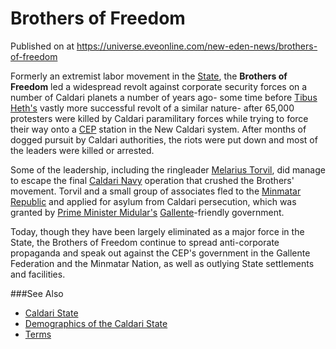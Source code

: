 # Brothers of Freedom
Published on  at https://universe.eveonline.com/new-eden-news/brothers-of-freedom

Formerly an extremist labor movement in the [State](7unGNsrMFwIWXMMbrM2jfy), the **Brothers of Freedom** led a widespread revolt against corporate security forces on a number of Caldari planets a number of years ago- some time before [Tibus Heth's](6E1MZyo3l7DscBmmOdp7KG) vastly more successful revolt of a similar nature- after 65,000 protesters were killed by Caldari paramilitary forces while trying to force their way onto a [CEP](5OC2T1uqCSy4NUPhhpq9Xr) station in the New Caldari system. After months of dogged pursuit by Caldari authorities, the riots were put down and most of the leaders were killed or arrested.

Some of the leadership, including the ringleader [Melarius Torvil](77Fm8H3rm3bSlyTrcZ5YOK), did manage to escape the final [Caldari Navy](7loPnB2q6sl7hzRzdylIPN) operation that crushed the Brothers' movement. Torvil and a small group of associates fled to the [Minmatar Republic](1rpu7pfwTPVznAczjw2pOp) and applied for asylum from Caldari persecution, which was granted by [Prime Minister Midular's](3KxlNVAeglPj5ZH0sf3U2j) [Gallente](4bufc5OaK80rlo20Pez6gK)-friendly government.

Today, though they have been largely eliminated as a major force in the State, the Brothers of Freedom continue to spread anti-corporate propaganda and speak out against the CEP's government in the Gallente Federation and the Minmatar Nation, as well as outlying State settlements and facilities.


###See Also
* [Caldari State](7unGNsrMFwIWXMMbrM2jfy)
* [Demographics of the Caldari State](6IlywJfj3QI7SgzWoK5Z2g)
* [Terms](47KFiuv22TirsLBrkdqrJW)
